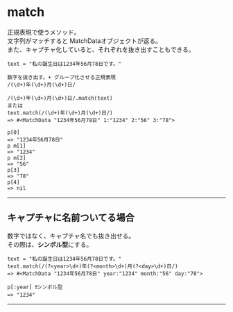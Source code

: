 # match
正規表現で使うメソッド。  
文字列がマッチすると MatchDataオブジェクトが返る。  
また、キャプチャ化していると、それぞれを抜き出すこともできる。
~~~
text = "私の誕生日は1234年56月78日です。"

数字を抜き出す。+ グループ化させる正規表現
/(\d+)年(\d+)月(\d+)日/

/(\d+)年(\d+)月(\d+)日/.match(text)
または
text.match(/(\d+)年(\d+)月(\d+)日/)
=> #<MatchData "1234年56月78日" 1:"1234" 2:"56" 3:"78">

p[0]
=> "1234年56月78日"
p m[1]
=> "1234"
p m[2]
=> "56"
p[3]
=> "78"
p[4]
=> nil
~~~
***

## キャプチャに名前ついてる場合
数字ではなく、キャプチャ名でも抜き出せる。  
その際は、**シンボル型**にする。
~~~
text = "私の誕生日は1234年56月78日です。"
text.match(/(?<year>\d+)年(?<month>\d+)月(?<day>\d+)日/)
=> #<MatchData "1234年56月78日" year:"1234" month:"56" day:"78">

p[:year] ❗️シンボル型
=> "1234"
~~~
***
